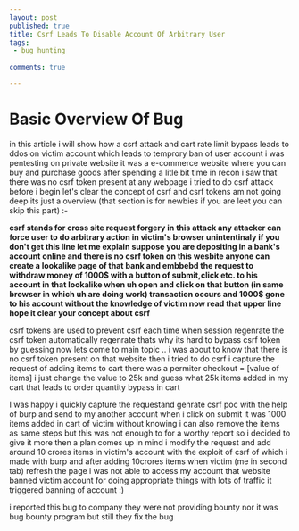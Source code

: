 ```yaml
---
layout: post
published: true
title: Csrf Leads To Disable Account Of Arbitrary User
tags:
 - bug hunting
 
comments: true

---
```


# Basic Overview Of Bug
in this article i will show how a csrf attack and cart rate limit bypass leads to ddos on victim account which leads to temprory ban of user account i was pentesting on private website it was a e-commerce website where you can buy and purchase goods after spending a litle bit time in recon i saw that there was no csrf token present at any webpage i tried to do csrf attack before i begin let's clear the concept of csrf and csrf tokens am not going deep its just a overview (that section is for newbies if you are leet you can skip this part) :-

**csrf stands for cross site request forgery in this attack any attacker can force user to do arbitrary action in victim's browser unintentinaly if you don't get this line let me explain suppose you are depositing in a bank's account online and there is no csrf token on this wesbite anyone can create a lookalike page of that bank and embbebd the request to withdraw money of 1000$ with a button of submit,click etc. to his account in that lookalike when uh open and click on that button (in same browser in which uh are doing work) transaction occurs and 1000$ gone to his account without the knowledge of victim now read that upper line hope it clear your concept about csrf**

csrf tokens are used to prevent csrf each time when session regenrate the csrf token automatically regenrate thats why its hard to bypass csrf token by guessing now lets come to main topic .. i was about to know that there is no csrf token present on that website then i tried to do csrf i capture the request of adding items to cart there was a permiter checkout = [value of items] i just change the value to 25k and guess what 25k items added in my cart that leads to order quantity bypass in cart

I was happy i quickly capture the requestand genrate csrf poc with the help of burp and send to my another account when i click on submit it was 1000 items added in cart of victim without knowing i can also remove the items as same steps but this was not enough to for a worthy report so i decided to give it more then a plan comes up in mind i modify the request and add around 10 crores items in victim's account with the exploit of csrf of which i made with burp and after adding 10crores items when victim (me in second tab) refresh the page i was not able to access my account that website banned victim account for doing appropriate things with lots of traffic it triggered banning of account :)

i reported this bug to company they were not providing bounty nor it was bug bounty program but still they fix the bug

